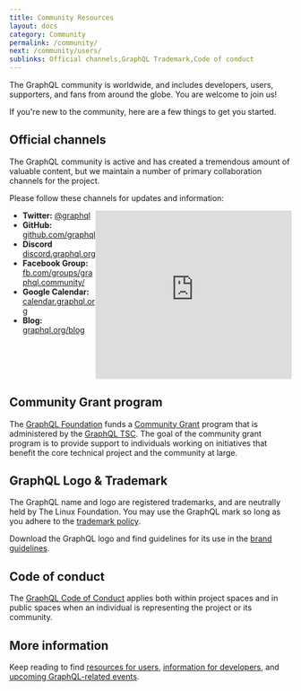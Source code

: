 ```yaml
---
title: Community Resources
layout: docs
category: Community
permalink: /community/
next: /community/users/
sublinks: Official channels,GraphQL Trademark,Code of conduct
---
```


The GraphQL community is worldwide, and includes developers, users, supporters, and fans from around the globe. You are welcome to join us!

If you're new to the community, here are a few things to get you started.

## Official channels

The GraphQL community is active and has created a tremendous amount of valuable content, but we maintain a number of primary collaboration channels for the project.

Please follow these channels for updates and information:

<div style="float:right;"><iframe src="https://discordapp.com/widget?id=625400653321076807&theme=dark" width="350" height="300" allowtransparency="true" frameborder="0" sandbox="allow-popups allow-popups-to-escape-sandbox allow-same-origin allow-scripts"></iframe></div>

* **Twitter:** [@graphql](https://twitter.com/graphql)
* **GitHub:** [github.com/graphql](https://github.com/graphql)
* **Discord** [discord.graphql.org](https://discord.graphql.org)
* **Facebook Group:** [fb.com/groups/graphql.community/](https://www.facebook.com/groups/graphql.community/)
* **Google Calendar:** [calendar.graphql.org](https://calendar.graphql.org)
* **Blog:** [graphql.org/blog](/blog/)

<div style="clear:both;"></div>

## Community Grant program

The [GraphQL Foundation](/foundation) funds a [Community Grant](/foundation/community-grant/) program that is administered by the [GraphQL TSC](/community/developers/#technical-governance). The goal of the community grant program is to provide support to individuals working on initiatives that benefit the core technical project and the community at large.

## GraphQL Logo & Trademark

The GraphQL name and logo are registered trademarks, and are neutrally held by The Linux Foundation. You may use the GraphQL mark so long as you adhere to the [trademark policy](https://lfprojects.org/policies/trademark-policy/).

Download the GraphQL logo and find guidelines for its use in the [brand guidelines](/brand).

## Code of conduct

The [GraphQL Code of Conduct](/codeofconduct/) applies both within project spaces and in public spaces when an individual is representing the project or its community.

## More information

Keep reading to find [resources for users](/community/users/), [information for developers](/community/developers/), and [upcoming GraphQL-related events](/community/upcoming-events/).
